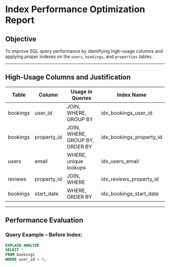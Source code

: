 # Index Performance Optimization Report

## Objective

To improve SQL query performance by identifying high-usage columns and applying proper indexes on the `users`, `bookings`, and `properties` tables.

---

## High-Usage Columns and Justification

| Table     | Column         | Usage in Queries                      | Index Name               |
|-----------|----------------|----------------------------------------|--------------------------|
| bookings  | user_id        | JOIN, WHERE, GROUP BY                  | idx_bookings_user_id     |
| bookings  | property_id    | JOIN, WHERE, GROUP BY, ORDER BY        | idx_bookings_property_id |
| users     | email          | WHERE, unique lookups                  | idx_users_email          |
| reviews   | property_id    | JOIN, WHERE                            | idx_reviews_property_id  |
| bookings  | start_date     | WHERE, ORDER BY                        | idx_bookings_start_date  |

---

## Performance Evaluation

### Query Example – Before Index:

```sql
EXPLAIN ANALYZE
SELECT *
FROM bookings
WHERE user_id = 5;
